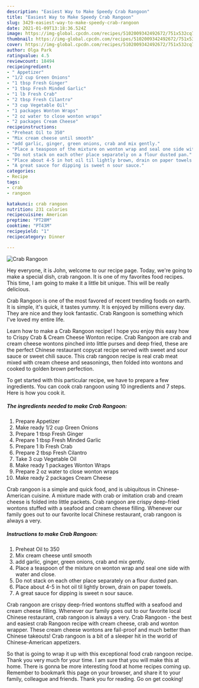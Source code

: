```yaml
---
description: "Easiest Way to Make Speedy Crab Rangoon"
title: "Easiest Way to Make Speedy Crab Rangoon"
slug: 3429-easiest-way-to-make-speedy-crab-rangoon
date: 2021-01-09T13:18:36.524Z
image: https://img-global.cpcdn.com/recipes/5102009342492672/751x532cq70/crab-rangoon-recipe-main-photo.jpg
thumbnail: https://img-global.cpcdn.com/recipes/5102009342492672/751x532cq70/crab-rangoon-recipe-main-photo.jpg
cover: https://img-global.cpcdn.com/recipes/5102009342492672/751x532cq70/crab-rangoon-recipe-main-photo.jpg
author: Olga Park
ratingvalue: 4.5
reviewcount: 18494
recipeingredient:
- " Appetizer"
- "1/2 cup Green Onions"
- "1 tbsp Fresh Ginger"
- "1 tbsp Fresh Minded Garlic"
- "1 lb Fresh Crab"
- "2 tbsp Fresh Cilantro"
- "3 cup Vegetable Oil"
- "1 packages Wonton Wraps"
- "2 oz water to close wonton wraps"
- "2 packages Cream Cheese"
recipeinstructions:
- "Preheat Oil to 350"
- "Mix cream cheese until smooth"
- "add garlic, ginger, green onions, crab and mix gently."
- "Place a teaspoon of the mixture on wonton wrap and seal one side with water and close."
- "Do not stack on each other place separately on a flour dusted pan."
- "Place about 4-5 in hot oil til lightly brown, drain on paper towels."
- "A great sauce for dipping is sweet n sour sauce."
categories:
- Recipe
tags:
- crab
- rangoon

katakunci: crab rangoon 
nutrition: 231 calories
recipecuisine: American
preptime: "PT28M"
cooktime: "PT43M"
recipeyield: "1"
recipecategory: Dinner

---
```



![Crab Rangoon](https://img-global.cpcdn.com/recipes/5102009342492672/751x532cq70/crab-rangoon-recipe-main-photo.jpg)

Hey everyone, it is John, welcome to our recipe page. Today, we're going to make a special dish, crab rangoon. It is one of my favorites food recipes. This time, I am going to make it a little bit unique. This will be really delicious.

Crab Rangoon is one of the most favored of recent trending foods on earth. It is simple, it's quick, it tastes yummy. It is enjoyed by millions every day. They are nice and they look fantastic. Crab Rangoon is something which I've loved my entire life.

Learn how to make a Crab Rangoon recipe! I hope you enjoy this easy how to Crispy Crab &amp; Cream Cheese Wonton recipe. Crab Rangoon are crab and cream cheese wontons pinched into little purses and deep fried, these are the perfect Chinese restaurant copycat recipe served with sweet and sour sauce or sweet chili sauce. This crab rangoon recipe is real crab meat mixed with cream cheese and seasonings, then folded into wontons and cooked to golden brown perfection.


To get started with this particular recipe, we have to prepare a few ingredients. You can cook crab rangoon using 10 ingredients and 7 steps. Here is how you cook it.

<!--inarticleads1-->

##### The ingredients needed to make Crab Rangoon:

1. Prepare  Appetizer
1. Make ready 1/2 cup Green Onions
1. Prepare 1 tbsp Fresh Ginger
1. Prepare 1 tbsp Fresh Minded Garlic
1. Prepare 1 lb Fresh Crab
1. Prepare 2 tbsp Fresh Cilantro
1. Take 3 cup Vegetable Oil
1. Make ready 1 packages Wonton Wraps
1. Prepare 2 oz water to close wonton wraps
1. Make ready 2 packages Cream Cheese


Crab rangoon is a simple and quick food, and is ubiquitous in Chinese-American cuisine. A mixture made with crab or imitation crab and cream cheese is folded into little packets. Crab rangoon are crispy deep-fried wontons stuffed with a seafood and cream cheese filling. Whenever our family goes out to our favorite local Chinese restaurant, crab rangoon is always a very. 

<!--inarticleads2-->

##### Instructions to make Crab Rangoon:

1. Preheat Oil to 350
1. Mix cream cheese until smooth
1. add garlic, ginger, green onions, crab and mix gently.
1. Place a teaspoon of the mixture on wonton wrap and seal one side with water and close.
1. Do not stack on each other place separately on a flour dusted pan.
1. Place about 4-5 in hot oil til lightly brown, drain on paper towels.
1. A great sauce for dipping is sweet n sour sauce.


Crab rangoon are crispy deep-fried wontons stuffed with a seafood and cream cheese filling. Whenever our family goes out to our favorite local Chinese restaurant, crab rangoon is always a very. Crab Rangoon - the best and easiest crab Rangoon recipe with cream cheese, crab and wonton wrapper. These cream cheese wontons are fail-proof and much better than Chinese takeouts! Crab rangoon is a bit of a sleeper hit in the world of Chinese-American appetizers. 

So that is going to wrap it up with this exceptional food crab rangoon recipe. Thank you very much for your time. I am sure that you will make this at home. There is gonna be more interesting food at home recipes coming up. Remember to bookmark this page on your browser, and share it to your family, colleague and friends. Thank you for reading. Go on get cooking!
